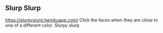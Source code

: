 ## Slurp Slurp
https://slurpyslurp.herokuapp.com/
Click the faces when they are close to one of a different color. Slurpy slurp

